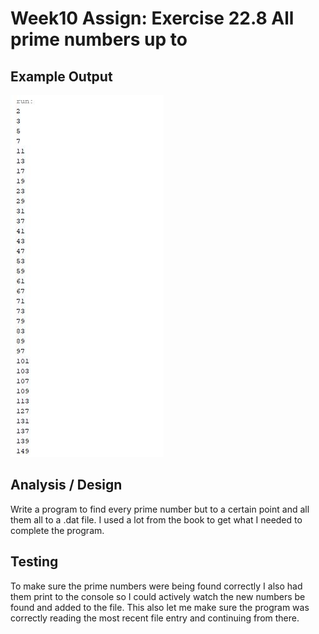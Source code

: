 # Week10 Assign: Exercise 22.8 All prime numbers up to

## Example Output

![Sample Output](README.JPG)

## Analysis / Design

Write a program to find every prime number but to a certain point and all them all to a .dat file. I used a lot from the book to get what I needed to complete the program.

## Testing
To make sure the prime numbers were being found correctly I also had them print to the console so I could actively watch the new numbers be found and added to the file. This also let me make sure the program was correctly reading the most recent file entry and continuing from there.
